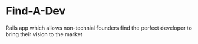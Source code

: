 # Find-A-Dev
Rails app which allows non-technial founders find the perfect developer to bring their vision to the market

